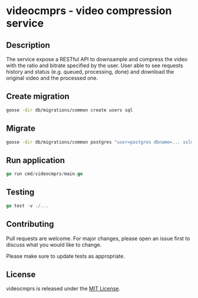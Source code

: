 # videocmprs - video compression service

## Description
The service expose a RESTful API to
downsample and compress the video with the ratio and bitrate specified by the user. User
able to see requests history and status (e.g. queued, processing, done) and
download the original video and the processed one.

## Create migration
```bash
goose -dir db/migrations/common create users sql
```

## Migrate
```bash
goose -dir db/migrations/common postgres "user=postgres dbname=... sslmode=disable host=... port=... password=..." up
```

## Run application
```go
go run cmd/videocmprs/main.go
```

## Testing
```go
go test -v ./...
```

## Contributing
Pull requests are welcome. For major changes, please open an issue first to discuss what you would like to change.

Please make sure to update tests as appropriate.

## License
videocmprs is released under the [MIT License](https://github.com/Hargeon/videocmprs/blob/master/LICENSE).